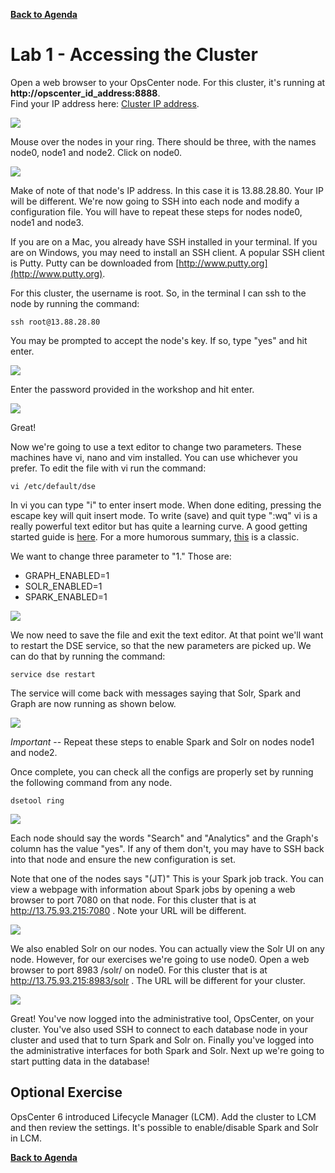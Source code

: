   **[Back to Agenda](./../README.md)**

# Lab 1 - Accessing the Cluster

Open a web browser to your OpsCenter node.
For this cluster, it's running at **http://opscenter_id_address:8888**.   
Find your IP address here: [Cluster IP address](./cluster_ip.md).    

![](./img/lab1-1opscenter.png)

Mouse over the nodes in your ring.  There should be three, with the names node0, node1 and node2.  Click on node0.

![](./img/lab1-3opsdc0vm0ip.png)

Make of note of that node's IP address.  In this case it is 13.88.28.80.  Your IP will be different.  We're now going to SSH into each node and modify a configuration file.  You will have to repeat these steps for nodes node0, node1 and node3.  

If you are on a Mac, you already have SSH installed in your terminal.  If you are on Windows, you may need to install an SSH client.  A popular SSH client is Putty.  Putty can be downloaded from [http://www.putty.org](http://www.putty.org).

For this cluster, the username is root.  So, in the terminal I can ssh to the node by running the command:

```
ssh root@13.88.28.80
```

You may be prompted to accept the node's key.  If so, type "yes" and hit enter.

![](./img/lab1-4sshlogin.png)

Enter the password provided in the workshop and hit enter.

![](./img/lab1-5sshlogin2.png)

Great!

Now we're going to use a text editor to change two parameters.  These machines have vi, nano and vim installed.  You can use whichever you prefer.  To edit the file with vi run the command:

```
vi /etc/default/dse
```

In vi you can type "i" to enter insert mode.  When done editing, pressing the escape key will quit insert mode.  To write (save) and quit type ":wq"  vi is a really powerful text editor but has quite a learning curve.  A good getting started guide is [here](https://www.washington.edu/computing/unix/vi.html).  For a more humorous summary, [this](http://www.theregister.co.uk/2003/09/11/bill_joys_greatest_gift/) is a classic.

We want to change three parameter to "1."  Those are:

* GRAPH_ENABLED=1
* SOLR_ENABLED=1
* SPARK_ENABLED=1

![](./img/lab1-6vi_v502.png)

We now need to save the file and exit the text editor.  At that point we'll want to restart the DSE service, so that the new parameters are picked up.  We can do that by running the command:

```
service dse restart
```

The service will come back with messages saying that Solr, Spark and Graph are now running as shown below.

![](./img/lab1-7service_v502.png)

*Important* -- Repeat these steps to enable Spark and Solr on nodes node1 and node2.

Once complete, you can check all the configs are properly set by running the following command from any node.

```
dsetool ring
```

![](./img/lab1-8dsetoolstatus_v502.png)

Each node should say the words "Search" and "Analytics" and the Graph's column has the value "yes". If any of them don't, you may have to SSH back into that node and ensure the new configuration is set.

Note that one of the nodes says "(JT)"  This is your Spark job track.  You can view a webpage with information about Spark jobs by opening a web browser to port 7080 on that node.  For this cluster that is at http://13.75.93.215:7080 .  Note your URL will be different.

![](./img/lab1-9sparkjt_v502.png)

We also enabled Solr on our nodes.  You can actually view the Solr UI on any node.  However, for our exercises we're going to use node0.  Open a web browser to port 8983 /solr/ on node0.  For this cluster that is at http://13.75.93.215:8983/solr .  The URL will be different for your cluster.

![](./img/lab1-10solrui_v502.png)

Great!  You've now logged into the administrative tool, OpsCenter, on your cluster.  You've also used SSH to connect to each database node in your cluster and used that to turn Spark and Solr on.  Finally you've logged into the administrative interfaces for both Spark and Solr.  Next up we're going to start putting data in the database!

## Optional Exercise

OpsCenter 6 introduced Lifecycle Manager (LCM).  Add the cluster to LCM and then review the settings.  It's possible to enable/disable Spark and Solr in LCM.

  **[Back to Agenda](./../README.md)**
